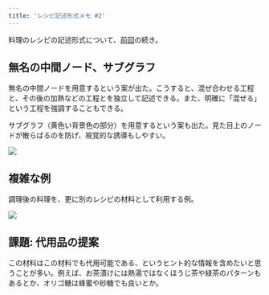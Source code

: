 ```yaml
---
title: 'レシピ記述形式メモ #2'
---
```

料理のレシピの記述形式について、[前回](https://r7kamura.com/articles/2022-05-13-mermaid-recipe-memo)の続き。

無名の中間ノード、サブグラフ
--------------

無名の中間ノードを用意するという案が出た。こうすると、混ぜ合わせる工程と、その後の加熱などの工程とを独立して記述できる。また、明確に「混ぜる」という工程を強調することもできる。

サブグラフ（黄色い背景色の部分）を用意するという案も出た。見た目上のノードが散らばるのを防げ、視覚的な誘導もしやすい。

![](https://lh3.googleusercontent.com/65Tffav5I-jXw9ou-fFZu9rOmHDmLzcLf96P89mlO6uJHQmee0tzlq87bCM7KIVrtw3zcfQZ3hDDnuaLVechoEQGT3m35d_WtbNbSGsAXNM3yR3G3bWgk7g47hhIkiqWwnr02dNMpeG9SACa_UwMQIxxhPc8EB9dH9c3ZZ1zf2LjcwLQfCc4BIIsbCI3)

複雑な例
----

調理後の料理を、更に別のレシピの材料として利用する例。

![](https://lh4.googleusercontent.com/t_CjMsnuGNRj0XWjiGEWLKxky-qcRGBM-nBID7l7PXCELNIFTEQL3vGKTEzrynLeizsj1RaE9r2VEgCCIUhS2QkL769-hbIuIrD_LQlzhjF-CIzwRLkkRUEk3Q2aQEF8jMjq70HYFOLqy35WQBgmebSuG0NoSBn5aakODhEk_HGeALj-FpwVNT1s-Iyx)

課題: 代用品の提案
----------

この材料はこの材料でも代用可能である、というヒント的な情報を含めたいと思うことが多い。例えば、お茶漬けには熱湯ではなくほうじ茶や緑茶のパターンもあるとか、オリゴ糖は蜂蜜や砂糖でも良いとか。
